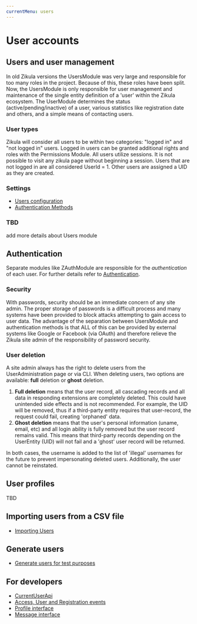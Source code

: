 ```yaml
---
currentMenu: users
---
```

# User accounts

## Users and user management

In old Zikula versions the UsersModule was very large and responsible for too many roles in the project.
Because of this, these roles have been split. Now, the UsersModule is only responsible for user management
and maintenance of the single entity definition of a 'user' within the Zikula ecosystem. The UserModule
determines the status (active/pending/inactive) of a user, various statistics like registration date and others,
and a simple means of contacting users.

### User types

Zikula will consider all users to be within two categories: "logged in" and "not logged in" users. Logged in users can
be granted additional rights and roles with the Permissions Module. All users utilize sessions. It is not possible to 
visit any zikula page without beginning a session. Users that are not logged in are all considered UserId = 1. Other
users are assigned a UID as they are created.

### Settings

- [Users configuration](UsersConfiguration.md)
- [Authentication Methods](AuthenticationMethods.md)

### TBD

add more details about Users module

## Authentication

Separate modules like ZAuthModule are responsible for the *authentication* of each user. For further details refer to [Authentication](../Authentication/README.md).

### Security

With passwords, security should be an immediate concern of any site admin. The proper storage of passwords is a difficult
process and many systems have been provided to block attacks attempting to gain access to user data. The advantage of
the separation between UsersModule and authentication methods is that ALL of this can be provided by external systems
like Google or Facebook (via OAuth) and therefore relieve the Zikula site admin of the responsibility of password security.

### User deletion

A site admin always has the right to delete users from the UserAdministration page or via CLI. When deleting users, two
options are available: **full** deletion or **ghost** deletion.

 1) **Full deletion** means that the user record, all cascading records and all data in responding extensions are completely
    deleted. This could have unintended side effects and is not recommended. For example, the UID will be removed, thus
    if a third-party entity requires that user-record, the request could fail, creating 'orphaned' data.
 2) **Ghost deletion** means that the user's personal information (uname, email, etc) and all login ability is fully removed
    but the user record remains valid. This means that third-party records depending on the UserEntity (UID) will not
    fail and a 'ghost' user record will be returned.

In both cases, the username is added to the list of 'illegal' usernames for the future to prevent impersonating deleted users.
Additionally, the user cannot be reinstated.

## User profiles

TBD

## Importing users from a CSV file

- [Importing Users](ImportFromFile.md)

## Generate users

- [Generate users for test purposes](GenerateUsers.md)

## For developers

- [CurrentUserApi](Dev/CurrentUserApi.md)
- [Access, User and Registration events](Dev/AccessUserAndRegistrationEvents.md)
- [Profile interface](Dev/ProfileInterface.md)
- [Message interface](Dev/MessageInterface.md)
